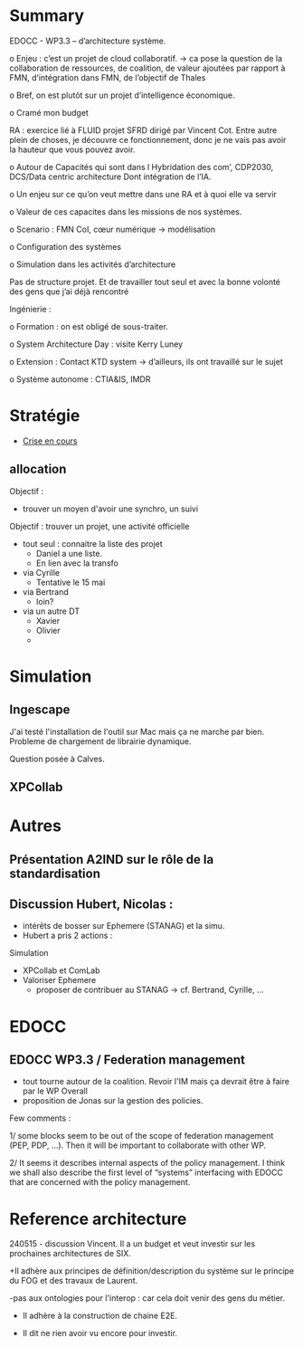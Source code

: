 # Summary


EDOCC - WP3.3 – d’architecture système.

o   Enjeu : c’est un projet de cloud collaboratif. -> ca pose la question de la collaboration de ressources, de coalition, de valeur ajoutées par rapport à FMN, d’intégration dans FMN, de l’objectif de Thales

o   Bref, on est plutôt sur un projet d’intelligence économique.

o   Cramé mon budget

RA : exercice lié à FLUID projet SFRD dirigé par Vincent Cot. Entre autre plein de choses, je découvre ce fonctionnement, donc je ne vais pas avoir la hauteur que vous pouvez avoir.

o   Autour de Capacités qui sont dans l Hybridation des com’, CDP2030, DCS/Data centric architecture Dont intégration de l’IA.

o   Un enjeu sur ce qu’on veut mettre dans une RA et à quoi elle va servir

o   Valeur de ces capacites dans les missions de nos systèmes.

o   Scenario : FMN CoI, cœur numérique -> modélisation

o   Configuration des systèmes

o   Simulation dans les activités d’architecture 

Pas de structure projet. Et de travailler tout seul et avec la bonne volonté
des gens que j’ai déjà rencontré

Ingénierie :

o   Formation : on est obligé de sous-traiter.

o   System Architecture Day : visite Kerry Luney

o   Extension : Contact KTD system -> d’ailleurs, ils ont travaillé sur le sujet

o   Système autonome : CTIA&IS, IMDR


# Stratégie

* [Crise en cours](../Thales/crisis%20anticipation.md)

## allocation

Objectif :

- trouver un moyen d'avoir une synchro, un suivi

Objectif : trouver un projet, une activité officielle

- tout seul : connaitre la liste des projet
  - Daniel a une liste.
  - En lien avec la transfo
- via Cyrille
  - Tentative le 15 mai
- via Bertrand
  - loin?
- via un autre DT
  - Xavier
  - Olivier
  - 

# Simulation

## Ingescape

J'ai testé l'installation de l'outil sur Mac mais ça ne marche par bien. Probleme de chargement de librairie dynamique.

Question posée à Calves.

## XPCollab

# Autres

## Présentation A2IND sur le rôle de la standardisation

## Discussion Hubert, Nicolas :

- intérêts de bosser sur Ephemere (STANAG) et la simu.
- Hubert a pris 2 actions :

Simulation

- XPCollab et ComLab
- Valoriser Ephemere
  - proposer de contribuer au STANAG -> cf. Bertrand, Cyrille, ...

# EDOCC

## EDOCC WP3.3 / Federation management

- tout tourne autour de la coalition. Revoir l'IM mais ça devrait être à faire par le WP Overall
- proposition de Jonas sur la gestion des policies.

Few comments :

1/ some
blocks seem to be out of the scope of federation management (PEP, PDP, …). Then
it will be important to collaborate with other WP.

2/ It seems
it describes internal aspects of the policy management. I think we shall also
describe the first level of “systems” interfacing with EDOCC that are concerned
with the policy management.

# Reference architecture

240515 - discussion Vincent. Il a un budget et veut investir sur les prochaines architectures de SIX.

+Il adhère aux principes de définition/description du système sur le principe du FOG et des travaux de Laurent.

-pas aux ontologies pour l'interop : car cela doit venir des gens du métier.

+ Il adhère à la construction de chaine E2E.

- Il dit ne rien avoir vu encore pour investir.
